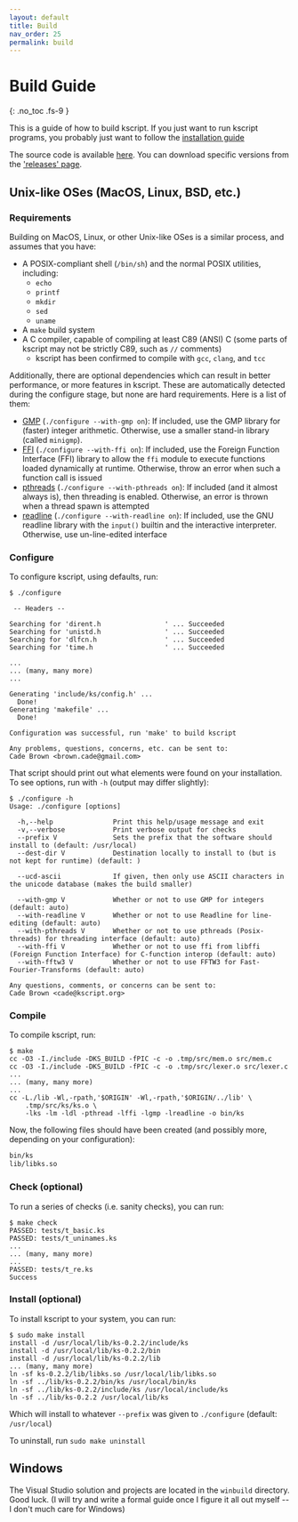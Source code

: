 ```yaml
---
layout: default
title: Build
nav_order: 25
permalink: build
---
```


# Build Guide
{: .no_toc .fs-9 }

This is a guide of how to build kscript. If you just want to run kscript programs, you probably just want to follow the [installation guide](/install)

The source code is available [here](https://github.com/chemicaldevelopment/kscript). You can download specific versions from the ['releases' page](https://github.com/ChemicalDevelopment/kscript/releases).

## Unix-like OSes (MacOS, Linux, BSD, etc.)

### Requirements

Building on MacOS, Linux, or other Unix-like OSes is a similar process, and assumes that you have:

  * A POSIX-compliant shell (`/bin/sh`) and the normal POSIX utilities, including:
    * `echo`
    * `printf`
    * `mkdir`
    * `sed`
    * `uname`
  * A `make` build system
  * A C compiler, capable of compiling at least C89 (ANSI) C (some parts of kscript may not be strictly C89, such as `//` comments)
    * kscript has been confirmed to compile with `gcc`, `clang`, and `tcc`

Additionally, there are optional dependencies which can result in better performance, or more features in kscript. These are automatically detected during the configure stage, but none are hard requirements. Here is a list of them:

  * [GMP](https://gmplib.org/) (`./configure --with-gmp on`): If included, use the GMP library for (faster) integer arithmetic. Otherwise, use a smaller stand-in library (called `minigmp`). 
  * [FFI](https://sourceware.org/libffi/) (`./configure --with-ffi on`): If included, use the Foreign Function Interface (FFI) library to allow the `ffi` module to execute functions loaded dynamically at runtime. Otherwise, throw an error when such a function call is issued
  * [pthreads](https://en.wikipedia.org/wiki/POSIX_Threads) (`./configure --with-pthreads on`): If included (and it almost always is), then threading is enabled. Otherwise, an error is thrown when a thread spawn is attempted
  * [readline](https://tiswww.case.edu/php/chet/readline/rltop.html) (`./configure --with-readline on`): If included, use the GNU readline library with the `input()` builtin and the interactive interpreter. Otherwise, use un-line-edited interface


### Configure

To configure kscript, using defaults, run:

```shell
$ ./configure

 -- Headers -- 

Searching for 'dirent.h                ' ... Succeeded
Searching for 'unistd.h                ' ... Succeeded
Searching for 'dlfcn.h                 ' ... Succeeded
Searching for 'time.h                  ' ... Succeeded

...
... (many, many more)
...

Generating 'include/ks/config.h' ...
  Done!
Generating 'makefile' ...
  Done!

Configuration was successful, run 'make' to build kscript

Any problems, questions, concerns, etc. can be sent to:
Cade Brown <brown.cade@gmail.com>
```

That script should print out what elements were found on your installation. To see options, run with `-h` (output may differ slightly):

```shell
$ ./configure -h
Usage: ./configure [options]

  -h,--help               Print this help/usage message and exit
  -v,--verbose            Print verbose output for checks
  --prefix V              Sets the prefix that the software should install to (default: /usr/local)
  --dest-dir V            Destination locally to install to (but is not kept for runtime) (default: )

  --ucd-ascii             If given, then only use ASCII characters in the unicode database (makes the build smaller)

  --with-gmp V            Whether or not to use GMP for integers (default: auto)
  --with-readline V       Whether or not to use Readline for line-editing (default: auto)
  --with-pthreads V       Whether or not to use pthreads (Posix-threads) for threading interface (default: auto)
  --with-ffi V            Whether or not to use ffi from libffi (Foreign Function Interface) for C-function interop (default: auto)
  --with-fftw3 V          Whether or not to use FFTW3 for Fast-Fourier-Transforms (default: auto)

Any questions, comments, or concerns can be sent to:
Cade Brown <cade@kscript.org>
```

### Compile

To compile kscript, run:

```shell
$ make
cc -O3 -I./include -DKS_BUILD -fPIC -c -o .tmp/src/mem.o src/mem.c
cc -O3 -I./include -DKS_BUILD -fPIC -c -o .tmp/src/lexer.o src/lexer.c
...
... (many, many more)
...
cc -L./lib -Wl,-rpath,'$ORIGIN' -Wl,-rpath,'$ORIGIN/../lib' \
	.tmp/src/ks/ks.o \
	-lks -lm -ldl -pthread -lffi -lgmp -lreadline -o bin/ks
```

Now, the following files should have been created (and possibly more, depending on your configuration):

```bash
bin/ks
lib/libks.so
```

### Check (optional)

To run a series of checks (i.e. sanity checks), you can run:

```shell
$ make check
PASSED: tests/t_basic.ks
PASSED: tests/t_uninames.ks
...
... (many, many more)
...
PASSED: tests/t_re.ks
Success
```

### Install (optional)

To install kscript to your system, you can run:

```shell
$ sudo make install
install -d /usr/local/lib/ks-0.2.2/include/ks
install -d /usr/local/lib/ks-0.2.2/bin
install -d /usr/local/lib/ks-0.2.2/lib
... (many, many more)
ln -sf ks-0.2.2/lib/libks.so /usr/local/lib/libks.so
ln -sf ../lib/ks-0.2.2/bin/ks /usr/local/bin/ks
ln -sf ../lib/ks-0.2.2/include/ks /usr/local/include/ks
ln -sf ../lib/ks-0.2.2 /usr/local/lib/ks
```

Which will install to whatever `--prefix` was given to `./configure` (default: `/usr/local`)

To uninstall, run `sudo make uninstall`

  
## Windows

The Visual Studio solution and projects are located in the `winbuild` directory. Good luck. (I will try and write a formal guide once I figure it all out myself -- I don't much care for Windows)

